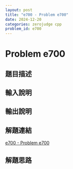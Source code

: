 ```yaml
---
layout: post
title: "e700 - Problem e700"
date: 2024-12-20
categories: zerojudge cpp
problem_id: e700
---
```


# Problem e700

## 題目描述



## 輸入說明



## 輸出說明



## 解題連結

[e700 - Problem e700](https://zerojudge.tw/ShowProblem?problemid=e700)

## 解題思路


